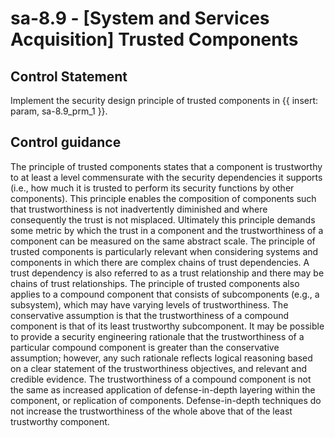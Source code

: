 # sa-8.9 - \[System and Services Acquisition\] Trusted Components

## Control Statement

Implement the security design principle of trusted components in {{ insert: param, sa-8.9_prm_1 }}.

## Control guidance

The principle of trusted components states that a component is trustworthy to at least a level commensurate with the security dependencies it supports (i.e., how much it is trusted to perform its security functions by other components). This principle enables the composition of components such that trustworthiness is not inadvertently diminished and where consequently the trust is not misplaced. Ultimately this principle demands some metric by which the trust in a component and the trustworthiness of a component can be measured on the same abstract scale. The principle of trusted components is particularly relevant when considering systems and components in which there are complex chains of trust dependencies. A trust dependency is also referred to as a trust relationship and there may be chains of trust relationships. The principle of trusted components also applies to a compound component that consists of subcomponents (e.g., a subsystem), which may have varying levels of trustworthiness. The conservative assumption is that the trustworthiness of a compound component is that of its least trustworthy subcomponent. It may be possible to provide a security engineering rationale that the trustworthiness of a particular compound component is greater than the conservative assumption; however, any such rationale reflects logical reasoning based on a clear statement of the trustworthiness objectives, and relevant and credible evidence. The trustworthiness of a compound component is not the same as increased application of defense-in-depth layering within the component, or replication of components. Defense-in-depth techniques do not increase the trustworthiness of the whole above that of the least trustworthy component.
